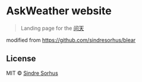# AskWeather website

> Landing page for the [问天](http://weather.liteneo.com)

modified from https://github.com/sindresorhus/blear

## License

MIT © [Sindre Sorhus](http://sindresorhus.com)
